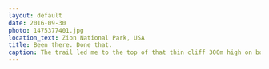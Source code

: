 ```yaml
---
layout: default
date: 2016-09-30
photo: 1475377401.jpg
location_text: Zion National Park, USA
title: Been there. Done that.
caption: The trail led me to the top of that thin cliff 300m high on both side. The narrowest part was only 1 meter wide!
---
```

